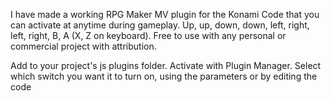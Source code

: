 I have made a working RPG Maker MV plugin for the Konami Code that you can activate at anytime during gameplay. 
Up, up, down, down, left, right, left, right, B, A (X, Z on keyboard). 
Free to use with any personal or commercial project with attribution.

Add to your project's js plugins folder. Activate with Plugin Manager.
Select which switch you want it to turn on, using the parameters or by editing the code

